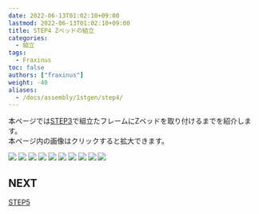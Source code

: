 ```yaml
---
date: 2022-06-13T01:02:10+09:00
lastmod: 2022-06-13T01:02:10+09:00
title: STEP4 Zベッドの組立
categories:
  - 組立
tags:
  - Fraxinus
toc: false
authors: ["fraxinus"]
weight: -40
aliases:
  - /docs/assembly/1stgen/step4/
---
```


本ページでは[STEP3](../step3)で組立たフレームにZベッドを取り付けるまでを紹介します。  
本ページ内の画像はクリックすると拡大できます。

![](/images/fraxinus-assembly-4-z-bed-0.jpg)
![](/images/fraxinus-assembly-4-z-bed-1.jpg)
![](/images/fraxinus-assembly-4-z-bed-2.jpg)
![](/images/fraxinus-assembly-4-z-bed-3.jpg)
![](/images/fraxinus-assembly-4-z-bed-4.jpg)
![](/images/fraxinus-assembly-4-z-bed-5.jpg)
![](/images/fraxinus-assembly-4-z-bed-6.jpg)
![](/images/fraxinus-assembly-4-z-bed-7.jpg)
![](/images/fraxinus-assembly-4-z-bed-8.jpg)
![](/images/fraxinus-assembly-4-z-bed-9.jpg)
## NEXT

[STEP5](../step5)
